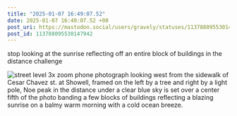 ```yaml
---
title: "2025-01-07 16:49:07.52"
date: 2025-01-07 16:49:07.52 +00
post_uri: https://mastodon.social/users/gravely/statuses/113788095530147942
post_id: 113788095530147942
---
```

stop looking at the sunrise reflecting off an entire block of buildings in the distance challenge


![street level 3x zoom phone photograph looking west from the sidewalk of Cesar Chavez st. at Showell, framed on the left by a tree and right by a light pole, Noe peak in the distance under a clear blue sky is set over a center fifth of the photo banding a few blocks of buildings reflecting a blazing sunrise on a balmy warm morning with a cold ocean breeze.](/images/113788095279952213.jpeg)

